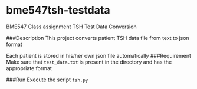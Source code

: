 # bme547tsh-testdata
BME547 Class assignment TSH Test Data Conversion

###Description
This project converts patient TSH data file from text to json format

Each patient is stored in his/her own json file automatically
###Requirement
Make sure that `test_data.txt` is present in the directory and has the appropriate
format 

###Run
Execute the script `tsh.py`
